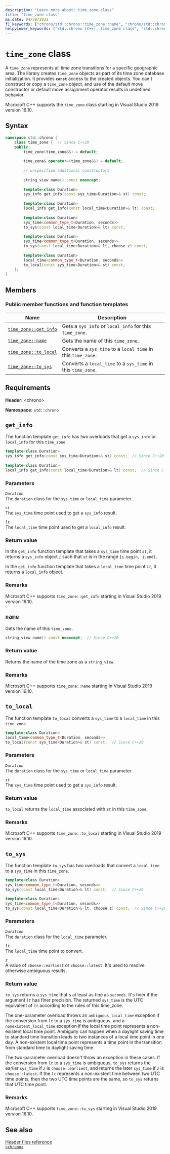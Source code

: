 ```yaml
---
description: "Learn more about: time_zone class"
title: "time_zone class"
ms.date: 04/28/2021
f1_keywords: ["chrono/std::chrono::time_zone::name", "chrono/std::chrono::time_zone::get_info", "chrono/std::chrono::time_zone::to_sys", "chrono/std::chrono::time_zone::to_local"]
helpviewer_keywords: ["std::chrono [C++], time_zone class", "std::chrono::time_zone::name function", "std::chrono::time_zone::get_info function", "std::chrono::time_zone::to_sys function", "std::chrono::time_zone::to_local function"]
---
```

# `time_zone` class

A `time_zone` represents all time zone transitions for a specific geographic area. The library creates `time_zone` objects as part of its time zone database initialization. It provides **`const`** access to the created objects. You can't construct or copy a `time_zone` object, and use of the default move constructor or default move assignment operator results in undefined behavior.

Microsoft C++ supports the `time_zone` class starting in Visual Studio 2019 version 16.10.

## Syntax

```cpp
namespace std::chrono {
    class time_zone {  // Since C++20
    public:
        time_zone(time_zone&&) = default;
    
        time_zone& operator=(time_zone&&) = default;
    
        // unspecified additional constructors
    
        string_view name() const noexcept;
    
        template<class Duration>
        sys_info get_info(const sys_time<Duration>& st) const;
    
        template<class Duration>
        local_info get_info(const local_time<Duration>& lt) const;
    
        template<class Duration>
        sys_time<common_type_t<Duration, seconds>>
        to_sys(const local_time<Duration>& lt) const;
    
        template<class Duration>
        sys_time<common_type_t<Duration, seconds>>
        to_sys(const local_time<Duration>& lt, choose z) const;
    
        template<class Duration>
        local_time<common_type_t<Duration, seconds>>
        to_local(const sys_time<Duration>& st) const;
    };
}
```

## Members

### Public member functions and function templates

| Name | Description |
|--|--|
| [`time_zone::get_info`](#std-chrono-time-zone-get-info) | Gets a `sys_info` or `local_info` for this `time_zone`. |
| [`time_zone::name`](#std-chrono-time-zone-name) | Gets the name of this `time_zone`. |
| [`time_zone::to_local`](#std-chrono-time-zone-to-local) | Converts a `sys_time` to a `local_time` in this `time_zone`. |
| [`time_zone::to_sys`](#std-chrono-time-zone-to-sys) | Converts a `local_time` to a `sys_time` in this `time_zone`. |

## Requirements

**Header:** \<chrono>

**Namespace:** `std::chrono`

## <a name="std-chrono-time-zone-get-info"></a> `get_info`

The function template `get_info` has two overloads that get a `sys_info` or `local_info` for this `time_zone`.

```cpp
template<class Duration>
sys_info get_info(const sys_time<Duration>& st) const;  // Since C++20
    
template<class Duration>
local_info get_info(const local_time<Duration>& lt) const;  // Since C++20
```

### Parameters

*`Duration`*\
The `duration` class for the `sys_time` or `local_time` parameter.

*`st`*\
The `sys_time` time point used to get a `sys_info` result.

*`lt`*\
The `local_time` time point used to get a `local_info` result.

### Return value

In the `get_info` function template that takes a `sys_time` time point *`st`*, it returns a `sys_info` object *`i`* such that *`st`* is in the range `[i.begin, i.end)`.

In the `get_info` function template that takes a `local_time` time point *`lt`*, it returns a `local_info` object.

### Remarks

Microsoft C++ supports `time_zone::get_info` starting in Visual Studio 2019 version 16.10.

## <a name="std-chrono-time-zone-name"></a> `name`

Gets the name of this `time_zone`.

```cpp
string_view name() const noexcept;  // Since C++20
```

### Return value

Returns the name of the time zone as a `string_view`.

### Remarks

Microsoft C++ supports `time_zone::name` starting in Visual Studio 2019 version 16.10.

## <a name="std-chrono-time-zone-to-local"></a> `to_local`

The function template `to_local` converts a `sys_time` to a `local_time` in this `time_zone`.

```cpp
template<class Duration>
local_time<common_type_t<Duration, seconds>>
to_local(const sys_time<Duration>& st) const;  // Since C++20
```

### Parameters

*`Duration`*\
The `duration` class for the `sys_time` or `local_time` parameter.

*`st`*\
The `sys_time` time point used to get a `sys_info` result.

### Return value

`to_local` returns the `local_time` associated with *`st`* in this `time_zone`.

### Remarks

Microsoft C++ supports `time_zone::to_local` starting in Visual Studio 2019 version 16.10.

## <a name="std-chrono-time-zone-to-sys"></a> `to_sys`

The function template `to_sys` has two overloads that convert a `local_time` to a `sys_time` in this `time_zone`.

```cpp
template<class Duration>
sys_time<common_type_t<Duration, seconds>>
to_sys(const local_time<Duration>& lt) const;  // Since C++20

template<class Duration>
sys_time<common_type_t<Duration, seconds>>
to_sys(const local_time<Duration>& lt, choose z) const;  // Since C++20
```

### Parameters

*`Duration`*\
The `duration` class for the `local_time` parameter.

*`lt`*\
The `local_time` time point to convert.

*`z`*\
A value of `choose::earliest` or `choose::latest`. It's used to resolve otherwise ambiguous results.

### Return value

`to_sys` returns a `sys_time` that's at least as fine as `seconds`. It's finer if the argument *`lt`* has finer precision. The returned `sys_time` is the UTC equivalent of *`lt`* according to the rules of this time_zone.

The one-parameter overload throws an `ambiguous_local_time` exception if the conversion from *`lt`* to a `sys_time` is ambiguous, and a `nonexistent_local_time` exception if the local time point represents a non-existent local time point. Ambiguity can happen when a daylight saving time to standard time transition leads to two instances of a local time point in one day. A non-existent local time point represents a time point in the transition from standard time to daylight saving time.

The two-parameter overload doesn't throw an exception in these cases. If the conversion from  *`lt`* to a `sys_time` is ambiguous, `to_sys` returns the earlier `sys_time` if *`z`* is `choose::earliest`, and returns the later `sys_time` if *`z`* is `choose::latest`. If the *`lt`* represents a non-existent time between two UTC time points, then the two UTC time points are the same, so `to_sys` returns that UTC time point.

### Remarks

Microsoft C++ supports `time_zone::to_sys` starting in Visual Studio 2019 version 16.10.

## See also

[Header files reference](./cpp-standard-library-header-files.md)\
[`<chrono>`](./chrono.md)
